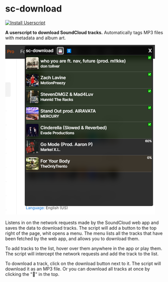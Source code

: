 # sc-download

[![Install Userscript](https://img.shields.io/badge/Install%20Userscript-FFDD00)](https://github.com/mlntcandy/sc-download/blob/master/dist/sc-download.user.js)

**A userscript to download SoundCloud tracks.** Automatically tags MP3 files with metadata and album art.

![Screenshot](.github/assets/screenshot.png)

Listens in on the network requests made by the SoundCloud web app and saves the data to download tracks. The script will add a button to the top right of the page, whit opens a menu. The menu lists all the tracks that have been fetched by the web app, and allows you to download them.

To add tracks to the list, hover over them anywhere in the app or play them. The script will intercept the network requests and add the track to the list.

To download a track, click on the download button next to it. The script will download it as an MP3 file. Or you can download all tracks at once by clicking the "💾" in the top.
